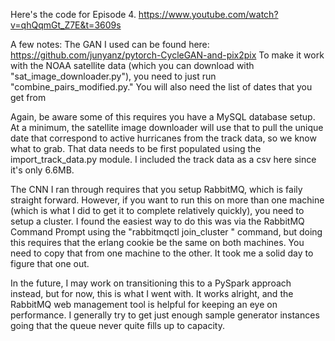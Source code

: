 Here's the code for Episode 4. https://www.youtube.com/watch?v=qhQqmGt_Z7E&t=3609s

A few notes:
The GAN I used can be found here: https://github.com/junyanz/pytorch-CycleGAN-and-pix2pix
To make it work with the NOAA satellite data (which you can download with "sat_image_downloader.py"), you need to just run "combine_pairs_modified.py." You will also need the list of dates that you get from 

Again, be aware some of this requires you have a MySQL database setup. At a minimum, the satellite image downloader will use that to pull the unique date that correspond to active hurricanes from the track data, so we know what to grab. That data needs to be first populated using the import_track_data.py module. I included the track data as a csv here since it's only 6.6MB.

The CNN I ran through requires that you setup RabbitMQ, which is faily straight forward. However, if you want to run this on more than one machine (which is what I did to get it to complete relatively quickly), you need to setup a cluster. I found the easiest way to do this was via the RabbitMQ Command Prompt using the "rabbitmqctl join_cluster <cluster name>" command, but doing this requires that the erlang cookie be the same on both machines. You need to copy that from one machine to the other. It took me a solid day to figure that one out.
  
In the future, I may work on transitioning this to a PySpark approach instead, but for now, this is what I went with. It works alright, and the RabbitMQ web management tool is helpful for keeping an eye on performance. I generally try to get just enough sample generator instances going that the queue never quite fills up to capacity.

